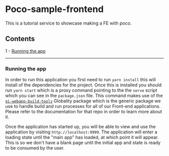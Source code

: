 # Poco-sample-frontend

This is a tutorial service to showcase making a FE with poco.

## Contents

1 - [Running the app](#running-the-app)

---

### Running the app

In order to run this application you first need to run `yarn install` this will install of the dependencies for the project. Once this is installed you should run `yarn start` which is a proxy command pointing to the the `serve` script which you can see in the `package.json` file. This command makes use of the [`gi-webapp-build-tools`](https://github.com/globality-corp/gi-webapp-build-tools) Globality package which is the generic package we use to handle build and run processes for all of our Front-end applications. Please refer to the documentation for that repo in order to learn more about it.

Once the application has started up, you will be able to view and use the application by visiting `http://localhost:9999`. The application will enter a loading state until the "main app" has loaded, at which point it will appear. This is so we don't have a blank page until the initial app and state is ready to be consumed by the user.
